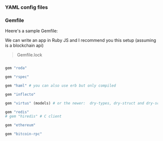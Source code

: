 ### YAML config files

### Gemfile

Heere's a sample Gemfile:

We can write an app in Ruby JS and I recommend you this setup (assuming is a blockchain api)

> Gemfile.lock

```ruby

gem "roda"

gem "rspec"

gem "haml" # you can also use erb but only compiled

gem "inflecto"

gem "virtus" (models) # or the newer:  dry-types, dry-struct and dry-schema

gem "redis"
# gem "hiredis" # C client

gem "ethereum"

gem "bitcoin-rpc"

```

